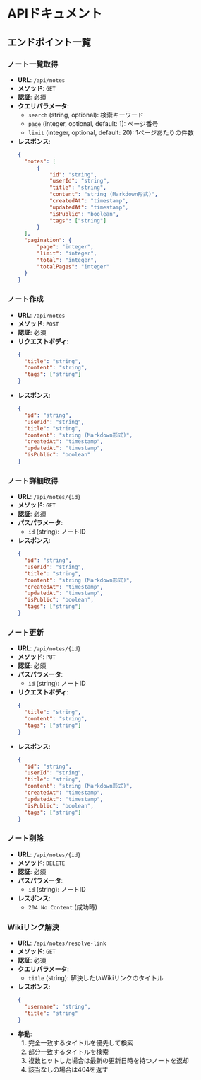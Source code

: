 # APIドキュメント

## エンドポイント一覧

### ノート一覧取得

- **URL**: `/api/notes`
- **メソッド**: `GET`
- **認証**: 必須
- **クエリパラメータ**:
  - `search` (string, optional): 検索キーワード
  - `page` (integer, optional, default: 1): ページ番号
  - `limit` (integer, optional, default: 20): 1ページあたりの件数
- **レスポンス**:
  ```json
  {
  	"notes": [
  		{
  			"id": "string",
  			"userId": "string",
  			"title": "string",
  			"content": "string (Markdown形式)",
  			"createdAt": "timestamp",
  			"updatedAt": "timestamp",
  			"isPublic": "boolean",
  			"tags": ["string"]
  		}
  	],
  	"pagination": {
  		"page": "integer",
  		"limit": "integer",
  		"total": "integer",
  		"totalPages": "integer"
  	}
  }
  ```

### ノート作成

- **URL**: `/api/notes`
- **メソッド**: `POST`
- **認証**: 必須
- **リクエストボディ**:
  ```json
  {
  	"title": "string",
  	"content": "string",
  	"tags": ["string"]
  }
  ```
- **レスポンス**:
  ```json
  {
  	"id": "string",
  	"userId": "string",
  	"title": "string",
  	"content": "string (Markdown形式)",
  	"createdAt": "timestamp",
  	"updatedAt": "timestamp",
  	"isPublic": "boolean"
  }
  ```

### ノート詳細取得

- **URL**: `/api/notes/{id}`
- **メソッド**: `GET`
- **認証**: 必須
- **パスパラメータ**:
  - `id` (string): ノートID
- **レスポンス**:
  ```json
  {
  	"id": "string",
  	"userId": "string",
  	"title": "string",
  	"content": "string (Markdown形式)",
  	"createdAt": "timestamp",
  	"updatedAt": "timestamp",
  	"isPublic": "boolean",
  	"tags": ["string"]
  }
  ```

### ノート更新

- **URL**: `/api/notes/{id}`
- **メソッド**: `PUT`
- **認証**: 必須
- **パスパラメータ**:
  - `id` (string): ノートID
- **リクエストボディ**:
  ```json
  {
  	"title": "string",
  	"content": "string",
  	"tags": ["string"]
  }
  ```
- **レスポンス**:
  ```json
  {
  	"id": "string",
  	"userId": "string",
  	"title": "string",
  	"content": "string (Markdown形式)",
  	"createdAt": "timestamp",
  	"updatedAt": "timestamp",
  	"isPublic": "boolean",
  	"tags": ["string"]
  }
  ```

### ノート削除

- **URL**: `/api/notes/{id}`
- **メソッド**: `DELETE`
- **認証**: 必須
- **パスパラメータ**:
  - `id` (string): ノートID
- **レスポンス**:
  - `204 No Content` (成功時)

### Wikiリンク解決

- **URL**: `/api/notes/resolve-link`
- **メソッド**: `GET`
- **認証**: 必須
- **クエリパラメータ**:
  - `title` (string): 解決したいWikiリンクのタイトル
- **レスポンス**:
  ```json
  {
  	"username": "string",
  	"title": "string"
  }
  ```
- **挙動**:
  1. 完全一致するタイトルを優先して検索
  2. 部分一致するタイトルを検索
  3. 複数ヒットした場合は最新の更新日時を持つノートを返却
  4. 該当なしの場合は404を返す

